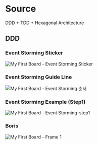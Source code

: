 # Source

DDD  + TDD + Hexagonal Architecture



## DDD

### Event Storming Sticker

![My First Board - Event Storming Sticker](https://user-images.githubusercontent.com/22608825/150508439-0bdfa970-513e-475e-9f44-f0971de64ec8.jpg)

### Event Storming Guide Line

![My First Board - Event Storming 순서](https://user-images.githubusercontent.com/22608825/150511794-6d9d4a65-3038-4828-ab38-51c720374171.jpg)

### Event Storming Example (Step1)

![My First Board - Event Storming-step1](https://user-images.githubusercontent.com/22608825/150511857-4cf66d3f-8dd0-49bf-ae91-f0c5e60de279.jpg)

### Boris

![My First Board - Frame 1](https://user-images.githubusercontent.com/22608825/150511889-558fe199-7cbc-4811-ab44-bf42758c3536.jpg)